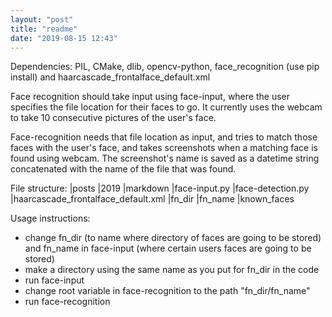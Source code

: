```yaml
---
layout: "post"
title: "readme"
date: "2019-08-15 12:43"
---
```


Dependencies: PIL, CMake, dlib, opencv-python,
face_recognition (use pip install) and haarcascade_frontalface_default.xml

Face recognition should take input using face-input, where
the user specifies the file location for their faces to go.
It currently uses the webcam to take 10 consecutive pictures
of the user's face.

Face-recognition needs that file location as input, and
tries to match those faces with the user's face, and takes
screenshots when a matching face is found using webcam.
The screenshot's name is saved as a datetime string concatenated
with the name of the file that was found.

File structure:
|posts
  |2019
    |markdown
|face-input.py
|face-detection.py
|haarcascade_frontalface_default.xml
|fn_dir
  |fn_name
    |known_faces  


Usage instructions:
- change fn_dir (to name where directory of faces are going to be stored)
    and fn_name in face-input (where certain users faces are going to be stored)
- make a directory using the same name as you put for fn_dir in the code
- run face-input
- change root variable in face-recognition to the path "fn_dir/fn_name"
- run face-recognition
